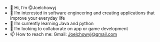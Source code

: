 - 👋 Hi, I’m @Joelchowyj
- 👀 I’m interested in software engineering and creating applications that improve your everyday life
- 🌱 I’m currently learning Java and python
- 💞️ I’m looking to collaborate on app or game development 
- 📫 How to reach me: Gmail: Joelchowyj@gmail.com
